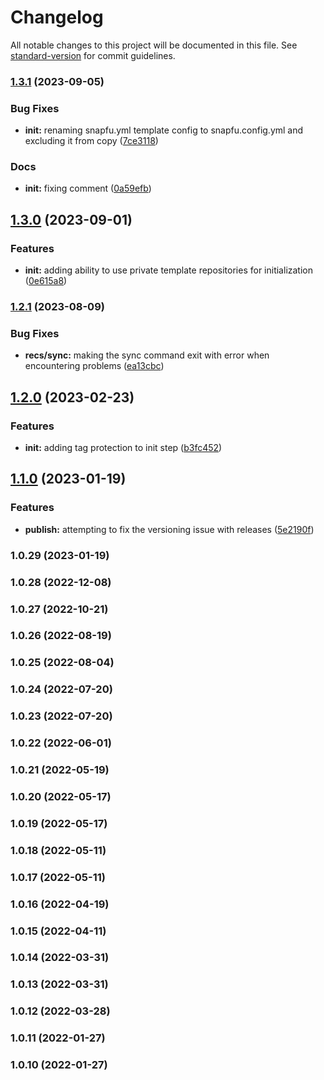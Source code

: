 # Changelog

All notable changes to this project will be documented in this file. See [standard-version](https://github.com/conventional-changelog/standard-version) for commit guidelines.

### [1.3.1](https://github.com/searchspring/snapfu/compare/v1.3.0...v1.3.1) (2023-09-05)


### Bug Fixes

* **init:** renaming snapfu.yml template config to snapfu.config.yml and excluding it from copy ([7ce3118](https://github.com/searchspring/snapfu/commit/7ce31183c8d4692fa701c994ae42ab7a2c5a761b))


### Docs

* **init:** fixing comment ([0a59efb](https://github.com/searchspring/snapfu/commit/0a59efb441f36f9cb09fd4aba35925e8ca2e1138))

## [1.3.0](https://github.com/searchspring/snapfu/compare/v1.2.1...v1.3.0) (2023-09-01)


### Features

* **init:** adding ability to use private template repositories for initialization ([0e615a8](https://github.com/searchspring/snapfu/commit/0e615a862af37eb415fd1cbb8f622cd264f47732))

### [1.2.1](https://github.com/searchspring/snapfu/compare/v1.2.0...v1.2.1) (2023-08-09)


### Bug Fixes

* **recs/sync:** making the sync command exit with error when encountering problems ([ea13cbc](https://github.com/searchspring/snapfu/commit/ea13cbce1575e2536163043c9d8502591ede9e21))

## [1.2.0](https://github.com/searchspring/snapfu/compare/v1.1.0...v1.2.0) (2023-02-23)


### Features

* **init:** adding tag protection to init step ([b3fc452](https://github.com/searchspring/snapfu/commit/b3fc4524a2b03c271cd00ed9c2a2e9b4897a49da))

## [1.1.0](https://github.com/searchspring/snapfu/compare/v1.0.29...v1.1.0) (2023-01-19)


### Features

* **publish:** attempting to fix the versioning issue with releases ([5e2190f](https://github.com/searchspring/snapfu/commit/5e2190fb99f898823264b5674d23f8886cbe29e1))

### 1.0.29 (2023-01-19)

### 1.0.28 (2022-12-08)

### 1.0.27 (2022-10-21)

### 1.0.26 (2022-08-19)

### 1.0.25 (2022-08-04)

### 1.0.24 (2022-07-20)

### 1.0.23 (2022-07-20)

### 1.0.22 (2022-06-01)

### 1.0.21 (2022-05-19)

### 1.0.20 (2022-05-17)

### 1.0.19 (2022-05-17)

### 1.0.18 (2022-05-11)

### 1.0.17 (2022-05-11)

### 1.0.16 (2022-04-19)

### 1.0.15 (2022-04-11)

### 1.0.14 (2022-03-31)

### 1.0.13 (2022-03-31)

### 1.0.12 (2022-03-28)

### 1.0.11 (2022-01-27)

### 1.0.10 (2022-01-27)

